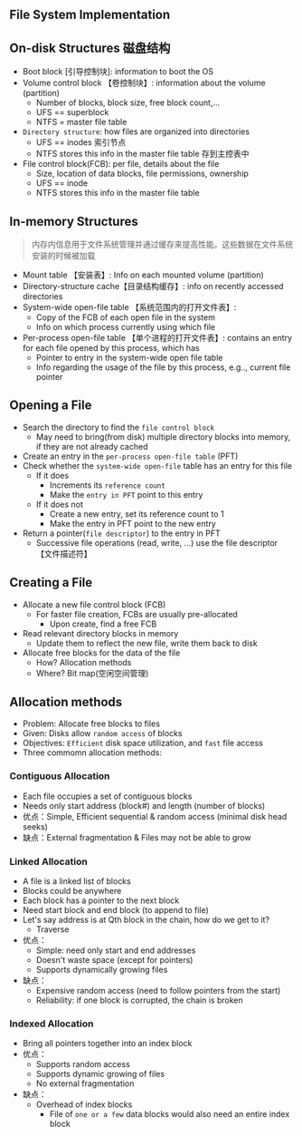 ## File System Implementation 

## On-disk Structures 磁盘结构
* Boot block [引导控制块]: information to boot the OS
* Volume control block 【卷控制块】: information about the volume (partition)
  * Number of blocks, block size, free block count,...
  * UFS == superblock
  * NTFS = master file table
* `Directory structure`: how files are organized into directories
  * UFS == inodes 索引节点
  * NTFS stores this info in the master file table 存到主控表中
* File control block(FCB): per file, details about the file
  * Size, location of data blocks, file permissions, ownership
  * UFS == inode
  * NTFS stores this info in the master file table
  
## In-memory Structures
> 内存内信息用于文件系统管理并通过缓存来提高性能。这些数据在文件系统安装的时候被加载
* Mount table 【安装表】: Info on each mounted volume (partition)
* Directory-structure cache【目录结构缓存】: info on recently accessed directories
* System-wide open-file table 【系统范围内的打开文件表】:
  * Copy of the FCB of each open file in the system
  * Info on which process currently using which file
* Per-process open-file table 【单个进程的打开文件表】: contains an entry for each file opened by this process, which has
  * Pointer to entry in the system-wide open file table
  * Info regarding the usage of the file by this process, e.g.., current file pointer

## Opening a File
* Search the directory to find the `file control block`
  * May need to bring(from disk) multiple directory blocks into memory, if they are not already cached
* Create an entry in the `per-process open-file table` (PFT)
* Check whether the `system-wide open-file` table has an entry for this file
  * If it does
    * Increments its `reference count`
    * Make the `entry in PFT` point to this entry
  * If it does not
    * Create a new entry, set its reference count to 1
    * Make the entry in PFT point to the new entry
* Return a pointer(`file descriptor`) to the entry in PFT
  * Successive file operations (read, write, ...) use the file descriptor 【文件描述符】
  
## Creating a File
* Allocate a new file control block (FCB)
  * For faster file creation, FCBs are usually pre-allocated
    * Upon create, find a free FCB
* Read relevant directory blocks in memory
  * Update them to reflect the new file, write them back to disk
* Allocate free blocks for the data of the file
  * How? Allocation methods
  * Where? Bit map(空闲空间管理)

## Allocation methods
* Problem: Allocate free blocks to files
* Given: Disks allow `random access` of blocks
* Objectives: `Efficient` disk space utilization, and `fast` file access
* Three commomn allocation methods:

### Contiguous Allocation
* Each file occupies a set of contiguous blocks
* Needs only start address (block#) and length (number of blocks)
* 优点：Simple, Efficient sequential & random access (minimal disk head seeks)
* 缺点：External fragmentation & Files may not be able to grow

### Linked Allocation
* A file is a linked list of blocks
* Blocks could be anywhere
* Each block has a pointer to the next block
* Need start block and end block (to append to file)
* Let's say address is at Qth block in the chain, how do we get to it?
  * Traverse
* 优点：
  * Simple: need only start and end addresses
  * Doesn't waste space (except for pointers)
  * Supports dynamically growing files
* 缺点：
  * Expensive random access (need to follow pointers from the start)
  * Reliability: if one block is corrupted, the chain is broken
  
### Indexed Allocation
* Bring all pointers together into an index block
* 优点：
  * Supports random access
  * Supports dynamic growing of files
  * No external fragmentation
* 缺点：
  * Overhead of index blocks
    * File of `one or a few` data blocks would also need an entire index block
    
    
